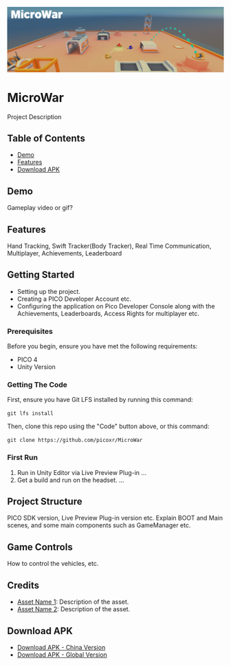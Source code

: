 ![microwar-image](https://github.com/picoxr/MicroWar/blob/a7425a16e5e7677012b1c34ffa6caffdb75e48c4/img.png)
# MicroWar
Project Description
## Table of Contents
- [Demo](#demo)
- [Features](#features)
- [Download APK](#download-apk)
## Demo
Gameplay video or gif?
## Features
Hand Tracking, Swift Tracker(Body Tracker), Real Time Communication, Multiplayer, Achievements, Leaderboard
## Getting Started
- Setting up the project.
- Creating a PICO Developer Account etc.
- Configuring the application on Pico Developer Console along with the Achievements, Leaderboards, Access Rights for multiplayer etc.
### Prerequisites
Before you begin, ensure you have met the following requirements:
- PICO 4
- Unity Version
### Getting The Code
First, ensure you have Git LFS installed by running this command:

`git lfs install`

Then, clone this repo using the "Code" button above, or this command:

`git clone https://github.com/picoxr/MicroWar`
### First Run
1. Run in Unity Editor via Live Preview Plug-in
...
1. Get a build and run on the headset.
...
## Project Structure
PICO SDK version, Live Preview Plug-in version etc.
Explain BOOT and Main scenes, and some main components such as GameManager etc.
## Game Controls
How to control the vehicles, etc.
## Credits
- [Asset Name 1](link-to-repo): Description of the asset.
- [Asset Name 2](link-to-repo): Description of the asset.
## Download APK
- [Download APK - China Version](link-to-apk)
- [Download APK - Global Version](link-to-apk)

